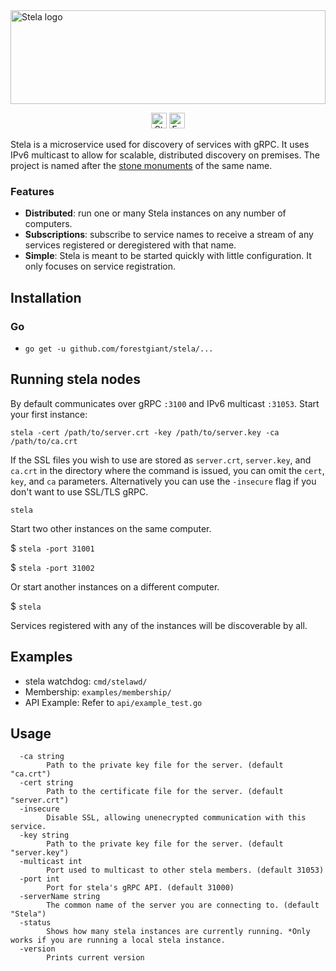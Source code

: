 <img src="https://dl.dropboxusercontent.com/s/rtqinu44giaelja/Stela-Logo-Horz-Grey.svg?dl=0" width="100%" height="150" alt="Stela logo"/>
<p align="center">
<a href="https://docs.forestgiant.com/stela/api/" target="_blank"><img src="https://img.shields.io/badge/docs-stela%20api-3DB55B.svg" height="25" alt="Stela API Docs"/></a>   <a href="https://gitter.im/forestgiant/Lobby" target="_blank"><img src="https://img.shields.io/badge/chat-gitter-E1463D.svg" height="25" alt="Forest Giant on Gitter"/></a>
</p>

Stela is a microservice used for discovery of services with gRPC. It uses IPv6 multicast to allow for scalable, distributed discovery on premises.  The project is named after the [stone monuments](https://en.wikipedia.org/wiki/Stela) of the same name.

### Features
* **Distributed**: run one or many Stela instances on any number of computers. 
* **Subscriptions**: subscribe to service names to receive a stream of any services registered or deregistered with that name.
* **Simple**: Stela is meant to be started quickly with little configuration. It only focuses on service registration.

## Installation
### Go
* `go get -u github.com/forestgiant/stela/...`

## Running stela nodes
By default communicates over gRPC `:3100` and IPv6 multicast `:31053`. 
Start your first instance:


`stela -cert /path/to/server.crt -key /path/to/server.key -ca /path/to/ca.crt`

If the SSL files you wish to use are stored as `server.crt`, `server.key`, and `ca.crt` in the directory where the command is issued, you can omit the `cert`, `key`, and `ca` parameters. Alternatively you can use the `-insecure` flag if you don't want to use SSL/TLS gRPC.

`stela`

Start two other instances on the same computer.

$ `stela -port 31001`

$ `stela -port 31002`

Or start another instances on a different computer.

$ `stela`

Services registered with any of the instances will be discoverable by all.

## Examples
* stela watchdog: `cmd/stelawd/`
* Membership: `examples/membership/`
* API Example: Refer to `api/example_test.go`

## Usage
```
  -ca string
    	Path to the private key file for the server. (default "ca.crt")
  -cert string
    	Path to the certificate file for the server. (default "server.crt")
  -insecure
    	Disable SSL, allowing unenecrypted communication with this service.
  -key string
    	Path to the private key file for the server. (default "server.key")
  -multicast int
    	Port used to multicast to other stela members. (default 31053)
  -port int
    	Port for stela's gRPC API. (default 31000)
  -serverName string
    	The common name of the server you are connecting to. (default "Stela")
  -status
    	Shows how many stela instances are currently running. *Only works if you are running a local stela instance.
  -version
    	Prints current version
```
